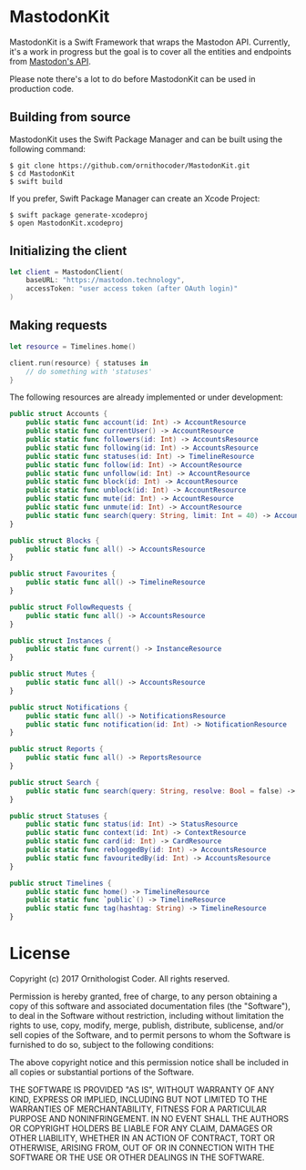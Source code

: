 # MastodonKit

MastodonKit is a Swift Framework that wraps the Mastodon API. Currently, it's a work in progress but the goal is to cover all the entities and endpoints from [Mastodon's API](https://github.com/tootsuite/documentation/blob/master/Using-the-API/API.md).

Please note there's a lot to do before MastodonKit can be used in production code.

## Building from source

MastodonKit uses the Swift Package Manager and can be built using the following command:

```
$ git clone https://github.com/ornithocoder/MastodonKit.git
$ cd MastodonKit
$ swift build
```

If you prefer, Swift Package Manager can create an Xcode Project:

```
$ swift package generate-xcodeproj
$ open MastodonKit.xcodeproj
```

## Initializing the client

```swift
let client = MastodonClient(
    baseURL: "https://mastodon.technology",
    accessToken: "user access token (after OAuth login)"
)
```

## Making requests

```swift
let resource = Timelines.home()

client.run(resource) { statuses in
    // do something with 'statuses'
}
```

The following resources are already implemented or under development:

```swift
public struct Accounts {
    public static func account(id: Int) -> AccountResource
    public static func currentUser() -> AccountResource
    public static func followers(id: Int) -> AccountsResource
    public static func following(id: Int) -> AccountsResource
    public static func statuses(id: Int) -> TimelineResource
    public static func follow(id: Int) -> AccountResource
    public static func unfollow(id: Int) -> AccountResource
    public static func block(id: Int) -> AccountResource
    public static func unblock(id: Int) -> AccountResource
    public static func mute(id: Int) -> AccountResource
    public static func unmute(id: Int) -> AccountResource
    public static func search(query: String, limit: Int = 40) -> AccountsResource
}

public struct Blocks {
    public static func all() -> AccountsResource
}

public struct Favourites {
    public static func all() -> TimelineResource
}

public struct FollowRequests {
    public static func all() -> AccountsResource
}

public struct Instances {
    public static func current() -> InstanceResource
}

public struct Mutes {
    public static func all() -> AccountsResource
}

public struct Notifications {
    public static func all() -> NotificationsResource
    public static func notification(id: Int) -> NotificationResource
}

public struct Reports {
    public static func all() -> ReportsResource
}

public struct Search {
    public static func search(query: String, resolve: Bool = false) -> ResultsResource
}

public struct Statuses {
    public static func status(id: Int) -> StatusResource
    public static func context(id: Int) -> ContextResource
    public static func card(id: Int) -> CardResource
    public static func rebloggedBy(id: Int) -> AccountsResource
    public static func favouritedBy(id: Int) -> AccountsResource
}

public struct Timelines {
    public static func home() -> TimelineResource
    public static func `public`() -> TimelineResource
    public static func tag(hashtag: String) -> TimelineResource
}
```

# License

Copyright (c) 2017 Ornithologist Coder. All rights reserved.

Permission is hereby granted, free of charge, to any person obtaining a copy of this software and associated documentation files (the "Software"), to deal in the Software without restriction, including without limitation the rights to use, copy, modify, merge, publish, distribute, sublicense, and/or sell copies of the Software, and to permit persons to whom the Software is furnished to do so, subject to the following conditions:

The above copyright notice and this permission notice shall be included in all copies or substantial portions of the Software.

THE SOFTWARE IS PROVIDED "AS IS", WITHOUT WARRANTY OF ANY KIND, EXPRESS OR IMPLIED, INCLUDING BUT NOT LIMITED TO THE WARRANTIES OF MERCHANTABILITY, FITNESS FOR A PARTICULAR PURPOSE AND NONINFRINGEMENT. IN NO EVENT SHALL THE AUTHORS OR COPYRIGHT HOLDERS BE LIABLE FOR ANY CLAIM, DAMAGES OR OTHER LIABILITY, WHETHER IN AN ACTION OF CONTRACT, TORT OR OTHERWISE, ARISING FROM, OUT OF OR IN CONNECTION WITH THE SOFTWARE OR THE USE OR OTHER DEALINGS IN THE SOFTWARE.
